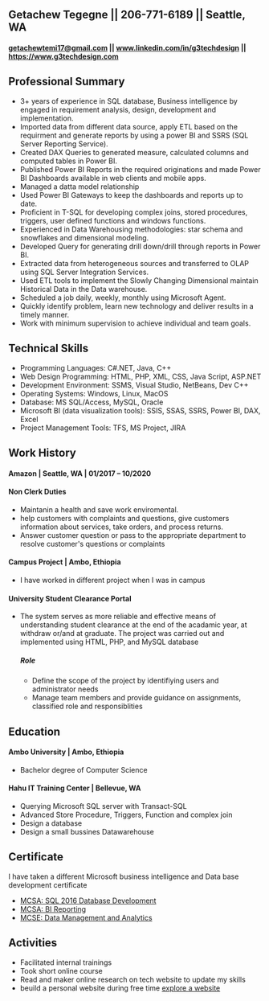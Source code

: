 ## Getachew Tegegne || 206-771-6189 || Seattle, WA
#### getachewtemi17@gmail.com || www.linkedin.com/in/g3techdesign || https://www.g3techdesign.com

## Professional Summary	
+ 3+ years of experience in SQL database, Business intelligence by engaged in requirement analysis, design, development and implementation. 
+ Imported data from different data source, apply ETL based on the requirment and generate reports by using a power BI and SSRS (SQL Server Reporting Service). 
+ Created DAX Queries to generated measure, calculated columns and computed tables in Power BI.
+ Published Power BI Reports in the required originations and made Power BI Dashboards available in web clients and mobile apps.	
+ Managed a datta model relationship
+ Used Power BI Gateways to keep the dashboards and reports up to date.
+ Proficient in T-SQL for developing complex joins, stored procedures, triggers, user defined functions and windows functions.
+ Experienced in Data Warehousing methodologies: star schema and snowflakes and dimensional modeling.
+ Developed Query for generating drill down/drill through reports in Power BI.
+ Extracted data from heterogeneous sources and transferred to OLAP using SQL Server Integration Services. 
+ Used ETL tools to implement the Slowly Changing Dimensional maintain Historical Data in the Data warehouse.
+ Scheduled a job daily, weekly, monthly using Microsoft Agent.
+ Quickly identify problem, learn new technology and deliver results in a timely manner.
+ Work with minimum supervision to achieve individual and team goals. 


 ## Technical Skills 	
+ Programming Languages: C#.NET, Java, C++
+ Web Design Programming:  HTML, PHP, XML, CSS, Java Script, ASP.NET
+ Development Environment: SSMS, Visual Studio, NetBeans, Dev C++
+ Operating Systems:	 Windows, Linux, MacOS
+ Database:  MS SQL/Access, MySQL, Oracle
+ Microsoft BI (data visualization tools): SSIS, SSAS, SSRS, Power BI, DAX, Excel 
+ Project Management Tools: TFS, MS Project, JIRA

## Work History 	
#### Amazon | Seattle, WA | 01/2017 – 10/2020	
  #### Non Clerk Duties 	
* Maintanin a health and save work enviromental.	
* help customers with complaints and questions, give customers information about services, take orders, and process returns.
* Answer customer question or pass to the appropriate department to resolve customer's questions or complaints
#### Campus Project | Ambo, Ethiopia 
* I have worked in different project when I was in campus
#### University Student Clearance Portal	
* The system  serves as more reliable and effective means of understanding student clearance at the end of the acadamic year, at withdraw or/and at graduate. The project was carried out and implemented using HTML, PHP, and MySQL database
  ##### Role 
   * Define the scope of the project by identifiying users and administrator needs
   * Manage team members and provide guidance on assignments, classified role and responsiblities

## Education 
#### Ambo University | Ambo, Ethiopia 	
* Bachelor degree of Computer Science

#### Hahu IT Training Center | Bellevue, WA 	
* Querying Microsoft SQL server with Transact-SQL
* Advanced Store Procedure, Triggers, Function and complex join
* Design a database 
* Design a small bussines Datawarehouse

## Certificate
I have taken a different Microsoft  business intelligence and Data base development certificate
+ [MCSA: SQL 2016 Database Development](https://www.youracclaim.com/badges/9c6d8dfa-efd4-43ad-b54f-520a0d291dc8/linked_in_profile)
+ [MCSA: BI Reporting](https://www.youracclaim.com/badges/5d1bc13c-77cb-4a0a-842d-7fec1d6ec6d9/linked_in_profile)	
+ [MCSE: Data Management and Analytics](https://www.youracclaim.com/badges/69760551-f5e5-4946-ad4f-8ee58d90f38c/linked_in_profile)	

## Activities ##	
* Facilitated internal trainings 
* Took short online course
* Read and maker online research on tech website to update my skills
* beuild a personal website during free time [explore a website](https://www.g3techdesign.com)
